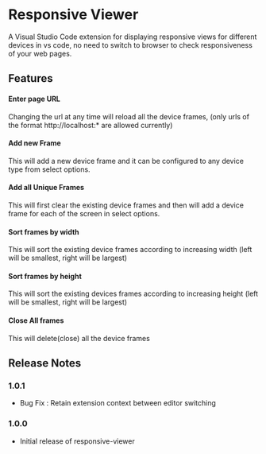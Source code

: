 # Responsive Viewer

A Visual Studio Code extension for displaying responsive views for different devices in vs code, no need to switch to browser to check responsiveness of your web pages.

## Features

#### Enter page URL
Changing the url at any time will reload all the device frames, (only urls of the format http://localhost:* are allowed currently)

#### Add new Frame
This will add a new device frame and it can be configured to any device type from select options.

#### Add all Unique Frames
This will first clear the existing device frames and then will add a device frame for each of the screen in select options.

#### Sort frames by width
This will sort the existing device frames according to increasing width (left will be smallest, right will be largest)

#### Sort frames by height
This will sort the existing devices frames according to increasing height (left will be smallest, right will be largest)

#### Close All frames
This will delete(close) all the device frames

## Release Notes

### 1.0.1
- Bug Fix : Retain extension context between editor switching
### 1.0.0
- Initial release of responsive-viewer

